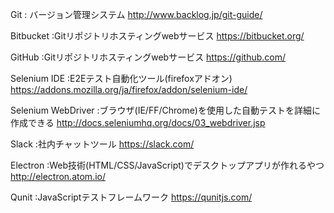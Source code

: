 
Git : バージョン管理システム
http://www.backlog.jp/git-guide/

Bitbucket :Gitリポジトリホスティングwebサービス
https://bitbucket.org/

GitHub :Gitリポジトリホスティングwebサービス
https://github.com/

Selenium IDE :E2Eテスト自動化ツール(firefoxアドオン)
https://addons.mozilla.org/ja/firefox/addon/selenium-ide/

Selenium WebDriver :ブラウザ(IE/FF/Chrome)を使用した自動テストを詳細に作成できる
http://docs.seleniumhq.org/docs/03_webdriver.jsp

Slack :社内チャットツール
https://slack.com/

Electron :Web技術(HTML/CSS/JavaScript)でデスクトップアプリが作れるやつ
http://electron.atom.io/

Qunit :JavaScriptテストフレームワーク
https://qunitjs.com/

